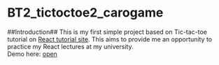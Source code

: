 # BT2_tictoctoe2_carogame #

##Introduction##
This is my first simple project based on Tic-tac-toe tutorial on [React tutorial site](https://reactjs.org/tutorial/tutorial.html). This aims to provide me an opportunity to practice my React lectures at my university.<br>
Demo here: [open](https://bt2-tictactoe-carogame.herokuapp.com/)
